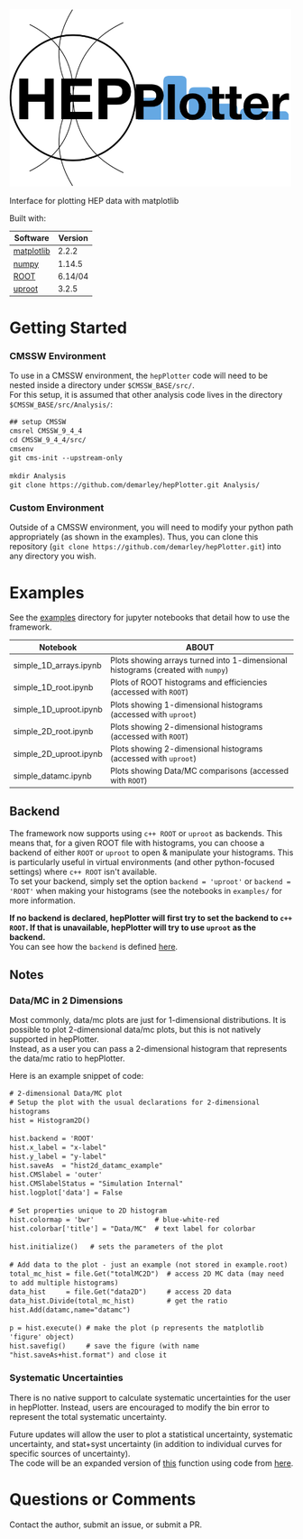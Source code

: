 <img src="data/logo.png" width="500">


Interface for plotting HEP data with matplotlib

Built with:

Software | Version
-------- | -------
[matplotlib](https://matplotlib.org/) | 2.2.2
[numpy](http://www.numpy.org/)        | 1.14.5
[ROOT](https://root.cern.ch/)         | 6.14/04
[uproot](https://github.com/scikit-hep/uproot) | 3.2.5


# Getting Started


### CMSSW Environment

To use in a CMSSW environment, the `hepPlotter` code will need to be nested inside a directory under `$CMSSW_BASE/src/`.  
For this setup, it is assumed that other analysis code lives in the directory `$CMSSW_BASE/src/Analysis/`:

```
## setup CMSSW
cmsrel CMSSW_9_4_4
cd CMSSW_9_4_4/src/
cmsenv
git cms-init --upstream-only

mkdir Analysis
git clone https://github.com/demarley/hepPlotter.git Analysis/
```

### Custom Environment

Outside of a CMSSW environment, 
you will need to modify your python path appropriately (as shown in the examples).
Thus, you can clone this repository (`git clone https://github.com/demarley/hepPlotter.git`)
into any directory you wish.

# Examples

See the [examples](examples/) directory for jupyter notebooks that detail how to use the framework.

Notebook | ABOUT
-------- | -----
simple_1D_arrays.ipynb | Plots showing arrays turned into 1-dimensional histograms (created with `numpy`)
simple_1D_root.ipynb   | Plots of ROOT histograms and efficiencies (accessed with `ROOT`)
simple_1D_uproot.ipynb | Plots showing 1-dimensional histograms (accessed with `uproot`)
simple_2D_root.ipynb   | Plots showing 2-dimensional histograms (accessed with `ROOT`)
simple_2D_uproot.ipynb | Plots showing 2-dimensional histograms (accessed with `uproot`)
simple_datamc.ipynb    | Plots showing Data/MC comparisons (accessed with `ROOT`)

## Backend

The framework now supports using `c++ ROOT` or `uproot` as backends.
This means that, for a given ROOT file with histograms, you can choose a backend
of either `ROOT` or `uproot` to open & manipulate your histograms.
This is particularly useful in virtual environments (and other python-focused settings)
where `c++ ROOT` isn't available.  
To set your backend, simply set the option `backend = 'uproot'` or `backend = 'ROOT'`
when making your histograms (see the notebooks in `examples/` for more information.

**If no backend is declared, hepPlotter will first try to set the backend to `c++ ROOT`. 
If that is unavailable, hepPlotter will try to use `uproot` as the backend.**  
You can see how the `backend` is defined 
[here](https://github.com/demarley/hepPlotter/blob/master/python/plotter.py#L136-L162).

## Notes

### Data/MC in 2 Dimensions

Most commonly, data/mc plots are just for 1-dimensional distributions.
It is possible to plot 2-dimensional data/mc plots, but this is not natively supported in hepPlotter.  
Instead, as a user you can pass a 2-dimensional histogram that represents the data/mc ratio to hepPlotter.

Here is an example snippet of code:
```
# 2-dimensional Data/MC plot
# Setup the plot with the usual declarations for 2-dimensional histograms
hist = Histogram2D()

hist.backend = 'ROOT'
hist.x_label = "x-label"
hist.y_label = "y-label"
hist.saveAs  = "hist2d_datamc_example"
hist.CMSlabel = 'outer'
hist.CMSlabelStatus = "Simulation Internal"
hist.logplot['data'] = False

# Set properties unique to 2D histogram
hist.colormap = 'bwr'               # blue-white-red
hist.colorbar['title'] = "Data/MC"  # text label for colorbar

hist.initialize()   # sets the parameters of the plot

# Add data to the plot - just an example (not stored in example.root)
total_mc_hist = file.Get("totalMC2D")  # access 2D MC data (may need to add multiple histograms)
data_hist     = file.Get("data2D")     # access 2D data
data_hist.Divide(total_mc_hist)        # get the ratio
hist.Add(datamc,name="datamc")

p = hist.execute() # make the plot (p represents the matplotlib 'figure' object)
hist.savefig()     # save the figure (with name "hist.saveAs+hist.format") and close it
```

### Systematic Uncertainties

There is no native support to calculate systematic uncertainties for the user in hepPlotter.
Instead, users are encouraged to modify the bin error to represent the total systematic uncertainty.

Future updates will allow the user to plot a statistical uncertainty, systematic uncertainty, and stat+syst uncertainty (in addition to individual curves for specific sources of uncertainty).  
The code will be an expanded version of 
[this](https://github.com/demarley/hepPlotter/blob/master/python/datamc.py#L175) 
function using code from 
[here](https://github.com/cms-ttbarAC/CyMiniAna/blob/master/python/hepPlotter/hepPlotterDataMC.py#L356).


# Questions or Comments

Contact the author, submit an issue, or submit a PR.
